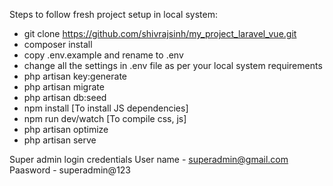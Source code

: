 Steps to follow fresh project setup in local system:

- git clone https://github.com/shivrajsinh/my_project_laravel_vue.git
- composer install
- copy .env.example and rename to .env
- change all the settings in .env file as per your local system requirements
- php artisan key:generate 
- php artisan migrate
- php artisan db:seed
- npm install [To install JS dependencies] 
- npm run dev/watch [To compile css, js]
- php artisan optimize
- php artisan serve


Super admin login credentials
User name - superadmin@gmail.com
Paasword - superadmin@123

